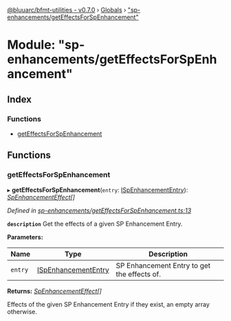 [@bluuarc/bfmt-utilities - v0.7.0](../README.md) › [Globals](../globals.md) › ["sp-enhancements/getEffectsForSpEnhancement"](_sp_enhancements_geteffectsforspenhancement_.md)

# Module: "sp-enhancements/getEffectsForSpEnhancement"

## Index

### Functions

* [getEffectsForSpEnhancement](_sp_enhancements_geteffectsforspenhancement_.md#geteffectsforspenhancement)

## Functions

###  getEffectsForSpEnhancement

▸ **getEffectsForSpEnhancement**(`entry`: [ISpEnhancementEntry](../interfaces/_datamine_types_.ispenhancemententry.md)): *[SpEnhancementEffect](_datamine_types_.md#spenhancementeffect)[]*

*Defined in [sp-enhancements/getEffectsForSpEnhancement.ts:13](https://github.com/BluuArc/bfmt-utilities/blob/master/src/sp-enhancements/getEffectsForSpEnhancement.ts#L13)*

**`description`** Get the effects of a given SP Enhancement Entry.

**Parameters:**

Name | Type | Description |
------ | ------ | ------ |
`entry` | [ISpEnhancementEntry](../interfaces/_datamine_types_.ispenhancemententry.md) | SP Enhancement Entry to get the effects of. |

**Returns:** *[SpEnhancementEffect](_datamine_types_.md#spenhancementeffect)[]*

Effects of the given SP Enhancement Entry if they exist, an empty array otherwise.
